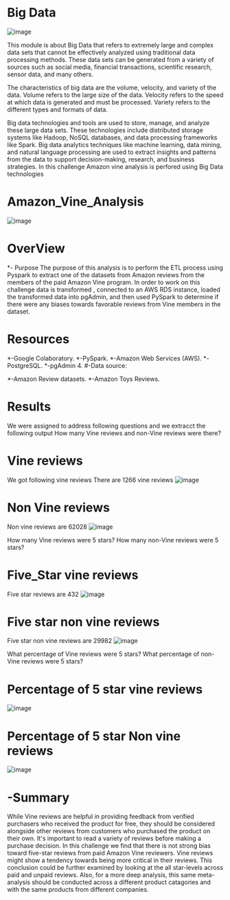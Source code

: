 # Big Data
![image](https://user-images.githubusercontent.com/112978144/224561454-1b1e12dc-5efa-4308-b934-b1016f9c3fe9.png)

This module is about Big Data that refers to extremely large and complex data sets that cannot be effectively analyzed using traditional data processing methods. These data sets can be generated from a variety of sources such as social media, financial transactions, scientific research, sensor data, and many others.

The characteristics of big data are the volume, velocity, and variety of the data. Volume refers to the large size of the data. Velocity refers to the speed at which data is generated and must be processed. Variety refers to the different types and formats of data.

Big data technologies and tools are used to store, manage, and analyze these large data sets. These technologies include distributed storage systems like Hadoop, NoSQL databases, and data processing frameworks like Spark. Big data analytics techniques like machine learning, data mining, and natural language processing are used to extract insights and patterns from the data to support decision-making, research, and business strategies.
In this challenge Amazon vine analysis is perfored using Big Data technologies

# Amazon_Vine_Analysis

![image](https://user-images.githubusercontent.com/112978144/224560386-058646f7-8afc-4192-89df-16e9b74c7253.png)

# OverView
*- Purpose
The purpose of this analysis is to perform the ETL process using Pyspark to extract one of the datasets from Amazon reviews from the members of the paid Amazon Vine program. In order to work on this challenge data is transformed , connected to an AWS RDS instance, loaded the transformed data into pgAdmin, and then used PySpark to determine if there were any biases towards favorable reviews from Vine members in the dataset.

# Resources

*-Google Colaboratory. 
*-PySpark.
*-Amazon Web Services (AWS).
*-PostgreSQL. 
*-pgAdmin 4.
#-Data source:

*-Amazon Review datasets.
*-Amazon Toys Reviews.
# Results
We were assigned to address following questions and we extracct the following output
How many Vine reviews and non-Vine reviews were there?
# Vine reviews
We got following vine reviews
There are 1266 vine reviews
![image](https://user-images.githubusercontent.com/112978144/224563137-ba39ea01-4b2b-4d98-ba58-fca88cf98c28.png)
# Non Vine reviews
Non vine reviews are 62028
![image](https://user-images.githubusercontent.com/112978144/224563193-c9229b4b-1ac6-484f-b4ac-e6f159473b32.png)


How many Vine reviews were 5 stars? How many non-Vine reviews were 5 stars?
# Five_Star vine reviews
Five star reviews are 432
![image](https://user-images.githubusercontent.com/112978144/224563306-be64ad36-fb03-4a9d-b603-46dfbf7860ef.png)
# Five star non vine reviews
Five star non vine reviews are 29982
![image](https://user-images.githubusercontent.com/112978144/224563393-fd1b0d37-2039-487d-a2da-96d5d00228eb.png)


What percentage of Vine reviews were 5 stars? What percentage of non-Vine reviews were 5 stars?
# Percentage of 5 star vine reviews
![image](https://user-images.githubusercontent.com/112978144/224563481-fdf4a588-8f3b-4f07-bd14-a66e6076dccd.png)
# Percentage of 5 star Non vine reviews
![image](https://user-images.githubusercontent.com/112978144/224563515-335fa41b-2104-45f3-88fa-3be5f0e90221.png)
# -Summary
While Vine reviews are helpful in providing feedback from verified purchasers who received the product for free, they should be considered alongside other reviews from customers who purchased the product on their own. It's important to read a variety of reviews before making a purchase decision.
In this challenge we find that there is not strong bias toward five-star reviews from paid Amazon Vine reviewers. Vine reviews might show a tendency towards being more critical in their reviews. This conclusion could be further examined by looking at the all star-levels across paid and unpaid reviews. Also, for a more deep analysis, this same meta-analysis should be conducted across a different product catagories and with the same products from different companies.

